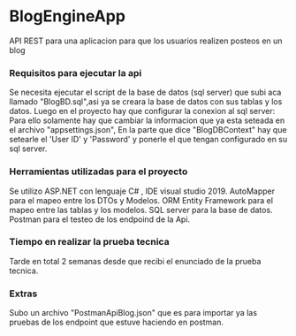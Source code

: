 # BlogEngineApp
API REST para una aplicacion para que los usuarios realizen posteos en un blog
### Requisitos para ejecutar la api
Se necesita ejecutar el script de la base de datos (sql server) que subi aca llamado
"BlogBD.sql",asi ya se creara la base de datos con sus tablas y los datos.
Luego en el proyecto hay que configurar la conexion al sql server:
Para ello solamente hay que cambiar la informacion que ya esta seteada en el archivo "appsettings.json",
En la parte que dice  "BlogDBContext" hay que setearle el 'User ID' y 'Password' y ponerle el que tengan configurado en 
su sql server.
### Herramientas utilizadas para el proyecto
Se utilizo ASP.NET con lenguaje C# , IDE visual studio 2019.
AutoMapper para el mapeo entre los DTOs y Modelos.
ORM Entity Framework para el mapeo entre las tablas y los modelos.
SQL server para la base de datos.
Postman para el testeo de los endpoind de la Api. 
### Tiempo en realizar la prueba tecnica
Tarde en total 2 semanas desde que recibi el enunciado de la prueba tecnica.
### Extras
Subo un archivo "PostmanApiBlog.json" que es para importar ya las pruebas de los endpoint que estuve haciendo 
en postman.


